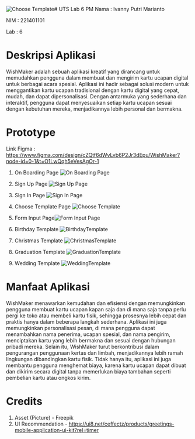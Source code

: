 ![Choose Template](https://github.com/user-attachments/assets/0fa67b29-2ec5-42c6-884f-8104f020596d)# UTS Lab 6 PM
Nama : Ivanny Putri Marianto

NIM : 221401101

Lab : 6

# Deskripsi Aplikasi
WishMaker adalah sebuah aplikasi kreatif yang dirancang untuk memudahkan pengguna dalam membuat dan mengirim kartu ucapan digital untuk berbagai acara spesial. Aplikasi ini hadir sebagai solusi modern untuk menggantikan kartu ucapan tradisional dengan kartu digital yang cepat, mudah, dan dapat dipersonalisasi. Dengan antarmuka yang sederhana dan interaktif, pengguna dapat menyesuaikan setiap kartu ucapan sesuai dengan kebutuhan mereka, menjadikannya lebih personal dan bermakna.

# Prototype
Link Figma : https://www.figma.com/design/cZQtf6dWvLvb6P2Jr3dEpu/WishMaker?node-id=0-1&t=O1LwQqh5eVesAgOr-1

1. On Boarding Page ![On Boarding Page](https://github.com/user-attachments/assets/a09101fb-c327-4f20-bb1f-0f35bf516f6b)

3. Sign Up Page ![Sign Up Page](https://github.com/user-attachments/assets/4ef5fb84-7803-4275-9a07-4f17b1db1690)

4. Sign In Page ![Sign In Page](https://github.com/user-attachments/assets/f326f056-8490-43a0-b402-fb7819c18a4f)

5. Choose Template Page ![Choose Template](https://github.com/user-attachments/assets/a3756094-100a-4839-8b34-b82a894f3242)

6. Form Input Page![Form Input Page](https://github.com/user-attachments/assets/4d5dd525-8178-4976-8a27-b952ced5c009)

7. Birthday Template ![BirthdayTemplate](https://github.com/user-attachments/assets/acc08a44-b8f0-4a9e-9c51-b45f52aac867)

8. Christmas Template ![ChristmasTemplate](https://github.com/user-attachments/assets/a4ff4aeb-855d-4c2c-afcf-8116c1a4e047)

9. Graduation Template ![GraduationTemplate](https://github.com/user-attachments/assets/026d1f86-3849-484b-9b9e-76e23de32506)

10. Wedding Template ![WeddingTemplate](https://github.com/user-attachments/assets/31a84b54-a2ec-42b1-8b9c-2b158051de2b)

# Manfaat Aplikasi
WishMaker menawarkan kemudahan dan efisiensi dengan memungkinkan pengguna membuat kartu ucapan kapan saja dan di mana saja tanpa perlu pergi ke toko atau membeli kartu fisik, sehingga prosesnya lebih cepat dan praktis hanya dalam beberapa langkah sederhana. Aplikasi ini juga memungkinkan personalisasi pesan, di mana pengguna dapat menambahkan nama penerima, ucapan spesial, dan nama pengirim, menciptakan kartu yang lebih bermakna dan sesuai dengan hubungan pribadi mereka. Selain itu, WishMaker turut berkontribusi dalam pengurangan penggunaan kertas dan limbah, menjadikannya lebih ramah lingkungan dibandingkan kartu fisik. Tidak hanya itu, aplikasi ini juga membantu pengguna menghemat biaya, karena kartu ucapan dapat dibuat dan dikirim secara digital tanpa memerlukan biaya tambahan seperti pembelian kartu atau ongkos kirim.

# Credits
1. Asset (Picture) - Freepik
2. UI Recommendation - https://ui8.net/ceffectz/products/greetings-mobile-application-ui-kit?rel=timer
